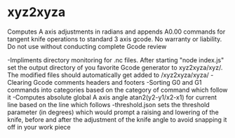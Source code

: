 # xyz2xyza
Computes A axis adjustments in radians and appends A0.00 commands  for tangent knife operations to standard 3 axis gcode. No warranty or liability.  Do not use without conducting complete Gcode review

-Impliments directory monitoring for .nc files. After starting "node index.js" set the output directory of you favorite Gcode generator to xyz2xyza/xyz/. The modified files should automatically get added to /xyz2xyza/xyza/
-Clearing Gcode comments headers and footers
-Sorting G0 and G1 commands into categories based on the category of command which follow it
-Computes absolute global A axis angle atan2(y2-y1/x2-x1) for current line based on the line which follows
-threshold.json sets the threshold parameter (in degrees) which would prompt a raising and lowering of the knife, before and after the adjustment of the knife angle to avoid snapping it off in your work piece
